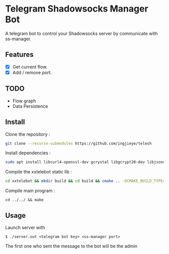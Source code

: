 # Telegram Shadowsocks Manager Bot

A telegram bot to control your Shadowsocks server by communicate with ss-manager.

## Features

- [x] Get current flow.
- [x] Add / remove port.

## TODO
- Flow graph
- Data Persistence

## Install

Clone the repository :

```bash
git clone --recurse-submodules https://github.com/ingjieye/telesh
```

Install dependencies :

```bash
sudo apt install libcurl4-openssl-dev gcrystal libgcrypt20-dev libjsoncpp-dev libsqlite3-dev
```

Compile the xxtelebot static lib :

```bash
cd xxtelebot && mkdir build && cd build && cmake .. -DCMAKE_BUILD_TYPE="Release" -DBUILD_SHARED_LIBS=OFF && make
```

Compile main program :

```
cd ../../ && make
```

## Usage

Launch server with 

```
$ ./server.out <telegram bot key> <ss-manager port>
```

The first one who sent the message to the bot will be the admin